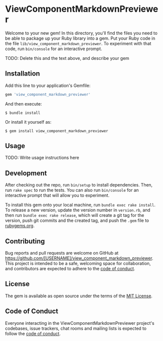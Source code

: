 # ViewComponentMarkdownPreviewer

Welcome to your new gem! In this directory, you'll find the files you need to be able to package up your Ruby library into a gem. Put your Ruby code in the file `lib/view_component_markdown_previewer`. To experiment with that code, run `bin/console` for an interactive prompt.

TODO: Delete this and the text above, and describe your gem

## Installation

Add this line to your application's Gemfile:

```ruby
gem 'view_component_markdown_previewer'
```

And then execute:

    $ bundle install

Or install it yourself as:

    $ gem install view_component_markdown_previewer

## Usage

TODO: Write usage instructions here

## Development

After checking out the repo, run `bin/setup` to install dependencies. Then, run `rake spec` to run the tests. You can also run `bin/console` for an interactive prompt that will allow you to experiment.

To install this gem onto your local machine, run `bundle exec rake install`. To release a new version, update the version number in `version.rb`, and then run `bundle exec rake release`, which will create a git tag for the version, push git commits and the created tag, and push the `.gem` file to [rubygems.org](https://rubygems.org).

## Contributing

Bug reports and pull requests are welcome on GitHub at https://github.com/[USERNAME]/view_component_markdown_previewer. This project is intended to be a safe, welcoming space for collaboration, and contributors are expected to adhere to the [code of conduct](https://github.com/[USERNAME]/view_component_markdown_previewer/blob/master/CODE_OF_CONDUCT.md).

## License

The gem is available as open source under the terms of the [MIT License](https://opensource.org/licenses/MIT).

## Code of Conduct

Everyone interacting in the ViewComponentMarkdownPreviewer project's codebases, issue trackers, chat rooms and mailing lists is expected to follow the [code of conduct](https://github.com/[USERNAME]/view_component_markdown_previewer/blob/master/CODE_OF_CONDUCT.md).

